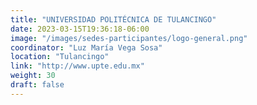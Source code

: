 ```yaml
---
title: "UNIVERSIDAD POLITÉCNICA DE TULANCINGO"
date: 2023-03-15T19:36:18-06:00
image: "/images/sedes-participantes/logo-general.png"
coordinator: "Luz María Vega Sosa" 
location: "Tulancingo"
link: "http://www.upte.edu.mx"
weight: 30
draft: false
---
```


